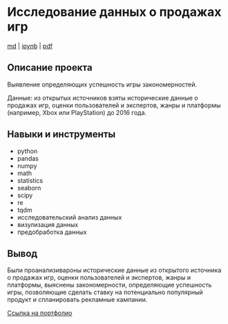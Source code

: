 # Исследование данных о продажах игр

[md](https://github.com/F-Sergei/Portfolio_yandex_practicum_-_data_analyst/blob/main/03.%20Исследование%20данных%20о%20продажах%20игр/Researching_game_sales_data.md/Researching_game_sales_data.md)  |  [ipynb](https://github.com/F-Sergei/Portfolio_yandex_practicum_-_data_analyst/blob/main/03.%20Исследование%20данных%20о%20продажах%20игр/Researching_game_sales_data.ipynb)  |  [pdf](https://github.com/F-Sergei/Portfolio_yandex_practicum_-_data_analyst/blob/main/03.%20Исследование%20данных%20о%20продажах%20игр/Researching_game_sales_data.pdf)

## Описание проекта

Выявление определяющих успешность игры закономерностей. 

Данные: из открытых источников взяты исторические данные о продажах игр, оценки пользователей и экспертов, жанры и платформы (например, Xbox или PlayStation) до 2016 года.  


## Навыки и инструменты

- python
- pandas
- numpy
- math
- statistics
- seaborn
- scipy
- re
- tqdm 
- исследовательский анализ данных
- визулизация данных 
- предобработка данных


## Вывод

Были проанализивароны исторические данные из открытого источника о продажах игр, оценки пользователей и экспертов, жанры и платформы, выяснены закономерности, определяющие успешность игры, позволяющие сделать ставку на потенциально популярный продукт и спланировать рекламные кампании.

[Ссылка на портфолио](https://github.com/F-Sergei/Portfolio_for_data_analyst/tree/main)